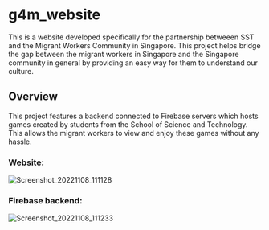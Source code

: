 # g4m_website

This is a website developed specifically for the partnership betweeen SST and the Migrant Workers Community in Singapore. This project helps bridge the gap between the migrant workers in Singapore and the Singapore community in general by providing an easy way for them to understand our culture.

## Overview

This project features a backend connected to Firebase servers which hosts games created by students from the School of Science and Technology. This allows the migrant workers to view and enjoy these games without any hassle.

### Website:

![Screenshot_20221108_111128](https://user-images.githubusercontent.com/103990540/200602064-afa09fa6-c3e8-4e3b-8ec3-4a83caec1173.png)

### Firebase backend:

![Screenshot_20221108_111233](https://user-images.githubusercontent.com/103990540/200602100-40786c2e-b286-4e92-8864-df60eae0e869.png)
